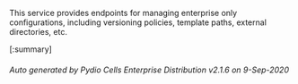 






This service provides endpoints for managing enterprise only configurations, including versioning policies, template paths, external directories, etc.

[:summary]

###### Auto generated by Pydio Cells Enterprise Distribution v2.1.6 on 9-Sep-2020
